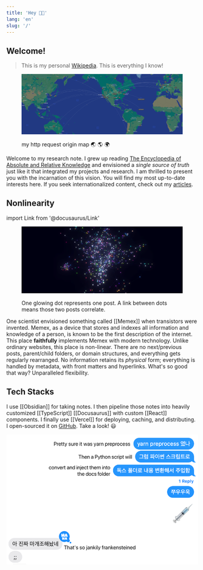 ```yaml
---
title: 'Hey 👋🏻'
lang: 'en'
slug: '/'
---
```


## Welcome!

> This is my personal [Wikipedia](https://en.wikipedia.org/wiki/Wikipedia).
> This is everything I know!

<figure>

![my http request origin map 🌏 🌎 🌍](assets/5BE46A.png)

<figcaption>my http request origin map 🌏 🌎 🌍</figcaption>
</figure>

Welcome to my research note.
I grew up reading [The Encyclopedia of Absolute and Relative Knowledge](https://en.wikipedia.org/wiki/L%27Encyclop%C3%A9die_du_savoir_relatif_et_absolu) and envisioned a _single source of truth_ just like it that integrated my projects and research.
I am thrilled to present you with the incarnation of this vision.
You will find my most up-to-date interests here.
If you seek internationalized content, check out my [articles](/w/archive).

## Nonlinearity

import Link from '@docusaurus/Link'

<Link href="/3d">

<figure>

![One glowing dot is one post. A link between dots means they correlate.](assets/2D738C.png)

<figcaption>One glowing dot represents one post. A link between dots means those two posts correlate.</figcaption>
</figure>

</Link>

One scientist envisioned something called [[Memex]] when transistors were invented.
Memex, as a device that stores and indexes all information and knowledge of a person, is known to be the first description of the internet.
This place **faithfully** implements Memex with modern technology.
Unlike ordinary websites, this place is non-linear.
There are no next/previous posts, parent/child folders, or domain structures, and everything gets regularly rearranged.
No information retains its _physical_ form; everything is handled by metadata, with front matters and hyperlinks.
What's so good that way? Unparalleled flexibility.

## Tech Stacks

I use [[Obsidian]] for taking notes.
I then pipeline those notes into heavily customized [[TypeScript]] [[Docusaurus]] with custom [[React]] components.
I finally use [[Vercel]] for deploying, caching, and distributing.
I open-sourced it on [GitHub](https://github.com/anaclumos/extracranial).
Take a look! 😃

!["Jankily Frankensteined" — perfectly describes how heavily customized this repository is...](assets/7DB1EF.png)